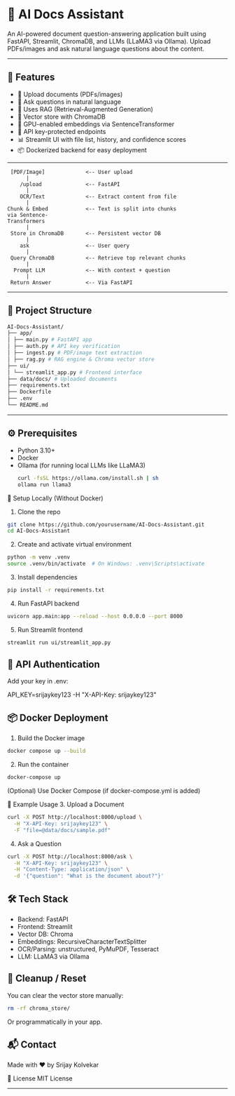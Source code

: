 
# 🧠 AI Docs Assistant

An AI-powered document question-answering application built using FastAPI, Streamlit, ChromaDB, and LLMs (LLaMA3 via Ollama). Upload PDFs/images and ask natural language questions about the content.

---

## 🚀 Features

- 📄 Upload documents (PDFs/images)
- 🤖 Ask questions in natural language
- 🧠 Uses RAG (Retrieval-Augmented Generation)
- 💾 Vector store with ChromaDB
- 🧰 GPU-enabled embeddings via SentenceTransformer
- 🔐 API key-protected endpoints
- 📊 Streamlit UI with file list, history, and confidence scores
- 📦 Dockerized backend for easy deployment

---
     [PDF/Image]             <-- User upload
          |
        /upload              <-- FastAPI
          |
        OCR/Text             <-- Extract content from file
          |
    Chunk & Embed            <-- Text is split into chunks
    via Sentence-    
    Transformers     
          |
     Store in ChromaDB       <-- Persistent vector DB
          |
        ask                  <-- User query
          |
     Query ChromaDB          <-- Retrieve top relevant chunks
          |
      Prompt LLM             <-- With context + question
          |
     Return Answer           <-- Via FastAPI
---

## 📂 Project Structure
```bash
AI-Docs-Assistant/
├── app/
│ ├── main.py # FastAPI app
│ ├── auth.py # API key verification
│ ├── ingest.py # PDF/image text extraction
│ ├── rag.py # RAG engine & Chroma vector store
├── ui/
│ └── streamlit_app.py # Frontend interface
├── data/docs/ # Uploaded documents
├── requirements.txt
├── Dockerfile
├── .env
└── README.md
```
---

## ⚙️ Prerequisites

- Python 3.10+
- Docker
- Ollama (for running local LLMs like LLaMA3)
  ```bash
  curl -fsSL https://ollama.com/install.sh | sh
  ollama run llama3
  ```

🧪 Setup Locally (Without Docker)
1. Clone the repo
```bash
git clone https://github.com/yourusername/AI-Docs-Assistant.git
cd AI-Docs-Assistant
```
2. Create and activate virtual environment
```bash
python -m venv .venv
source .venv/bin/activate  # On Windows: .venv\Scripts\activate
```
3. Install dependencies
```bash
pip install -r requirements.txt
```
4. Run FastAPI backend
```bash
uvicorn app.main:app --reload --host 0.0.0.0 --port 8000
```
5. Run Streamlit frontend
```bash
streamlit run ui/streamlit_app.py
```


## 🔐 API Authentication
Add your key in .env:

API_KEY=srijaykey123
-H "X-API-Key: srijaykey123"


## 📦 Docker Deployment
1. Build the Docker image
```bash
docker compose up --build
```
2. Run the container
```bash
docker-compose up
```
(Optional) Use Docker Compose (if docker-compose.yml is added)

🧠 Example Usage
3. Upload a Document
```bash
curl -X POST http://localhost:8000/upload \
  -H "X-API-Key: srijaykey123" \
  -F "file=@data/docs/sample.pdf"
```
4. Ask a Question
```bash
curl -X POST http://localhost:8000/ask \
  -H "X-API-Key: srijaykey123" \
  -H "Content-Type: application/json" \
  -d '{"question": "What is the document about?"}'
```

## 🛠 Tech Stack
- Backend: FastAPI
- Frontend: Streamlit
- Vector DB: Chroma
- Embeddings: RecursiveCharacterTextSplitter
- OCR/Parsing: unstructured, PyMuPDF, Tesseract
- LLM: LLaMA3 via Ollama


## 🧹 Cleanup / Reset
You can clear the vector store manually:
```bash
rm -rf chroma_store/
```
Or programmatically in your app.


## 📬 Contact
Made with ❤️ by Srijay Kolvekar

📄 License
MIT License

---
